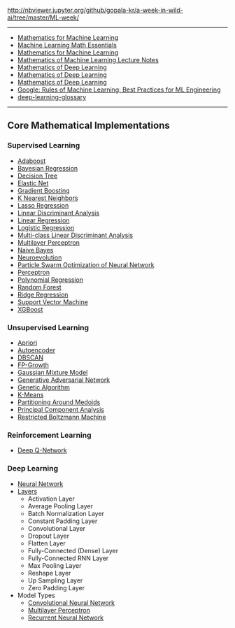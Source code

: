 



http://nbviewer.jupyter.org/github/gopala-kr/a-week-in-wild-ai/tree/master/ML-week/

----------

- [Mathematics for Machine Learning](https://gwthomas.github.io/docs/math4ml.pdf)
- [Machine Learning Math Essentials](https://courses.washington.edu/css490/2012.Winter/lecture_slides/02_math_essentials.pdf)
- [Mathematics for Machine Learning](https://mml-book.github.io/)
- [Mathematics of Machine Learning Lecture Notes](https://ocw.mit.edu/courses/mathematics/18-657-mathematics-of-machine-learning-fall-2015/lecture-notes/MIT18_657F15_LecNote.pdf)
- [Mathematics of Deep Learning](https://arxiv.org/pdf/1712.04741.pdf)
- [Mathematics of Deep Learning ](http://www.vision.jhu.edu/tutorials/ICCV17-Tutorial-Math-Deep-Learning-Intro-Rene.pdf)
- [Mathematics of Deep Learning](https://cims.nyu.edu/~bruna/Media/cims_oct19.pdf)
- [Google: Rules of Machine Learning:
Best Practices for ML Engineering](http://martin.zinkevich.org/rules_of_ml/rules_of_ml.pdf)
- [deep-learning-glossary](http://www.wildml.com/deep-learning-glossary/)


------------------

## Core Mathematical Implementations



### Supervised Learning
- [Adaboost]()
- [Bayesian Regression]()
- [Decision Tree]()
- [Elastic Net]()
- [Gradient Boosting]()
- [K Nearest Neighbors]()
- [Lasso Regression]()
- [Linear Discriminant Analysis]()
- [Linear Regression]()
- [Logistic Regression]()
- [Multi-class Linear Discriminant Analysis]()
- [Multilayer Perceptron]()
- [Naive Bayes]()
- [Neuroevolution]()
- [Particle Swarm Optimization of Neural Network]()
- [Perceptron]()
- [Polynomial Regression]()
- [Random Forest]()
- [Ridge Regression]()
- [Support Vector Machine]()
- [XGBoost]()

### Unsupervised Learning
- [Apriori]()
- [Autoencoder]()
- [DBSCAN]()
- [FP-Growth]()
- [Gaussian Mixture Model]()
- [Generative Adversarial Network]()
- [Genetic Algorithm]()
- [K-Means]()
- [Partitioning Around Medoids]()
- [Principal Component Analysis]()
- [Restricted Boltzmann Machine]()

### Reinforcement Learning
- [Deep Q-Network]()

### Deep Learning
  + [Neural Network]()
  + [Layers]()
    * Activation Layer
    * Average Pooling Layer
    * Batch Normalization Layer
    * Constant Padding Layer
    * Convolutional Layer
    * Dropout Layer
    * Flatten Layer
    * Fully-Connected (Dense) Layer
    * Fully-Connected RNN Layer
    * Max Pooling Layer
    * Reshape Layer
    * Up Sampling Layer
    * Zero Padding Layer
  + Model Types
    * [Convolutional Neural Network]()
    * [Multilayer Perceptron]()
    * [Recurrent Neural Network]()
    
    
